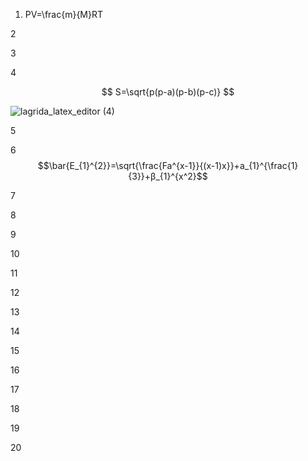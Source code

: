 1. PV=\frac{m}{M}RT



2




3





4

$$ S=\sqrt{p(p-a)(p-b)(p-c)} $$

![lagrida_latex_editor (4)](https://user-images.githubusercontent.com/114472390/200511004-96e9114e-c1cc-4584-8c5a-1b60ef8027d6.png)



5




6 $$\bar{E_{1}^{2}}=\sqrt{\frac{Fa^{x-1}}{(x-1)x}}+a_{1}^{\frac{1}{3}}+β_{1}^{x^2}$$




7





8



9



10




11



12


13



14



15




16





17




18





19




20
